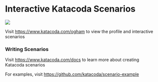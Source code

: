 # Interactive Katacoda Scenarios

[![](http://shields.katacoda.com/katacoda/ogham/count.svg)](https://www.katacoda.com/ogham "Get your profile on Katacoda.com")

Visit https://www.katacoda.com/ogham to view the profile and interactive scenarios

### Writing Scenarios
Visit https://www.katacoda.com/docs to learn more about creating Katacoda scenarios

For examples, visit https://github.com/katacoda/scenario-example